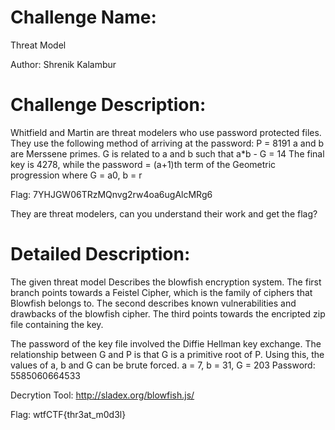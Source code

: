 # Challenge Name:
Threat Model

Author: Shrenik Kalambur

# Challenge Description:

Whitfield and Martin are threat modelers who use password protected files. They use the following method of arriving at the password:
P = 8191
a and b are Merssene primes. 
G is related to a and b such that a*b - G = 14
The final key is 4278, while the password = (a+1)th term of the Geometric progression where G = a0, b = r

Flag:
7YHJGW06TRzMQnvg2rw4oa6ugAlcMRg6

They are threat modelers, can you understand their work and get the flag?

# Detailed Description:

The given threat model Describes the blowfish encryption system. The first branch points towards a Feistel Cipher, which is the family of ciphers that Blowfish belongs to. The second describes known vulnerabilities and drawbacks of the blowfish cipher. The third points towards the encripted zip file containing the key.


The password of the key file involved the Diffie Hellman key exchange. The relationship between G and P is that G is a primitive root of P. Using this, the values of a, b and G can be brute forced.
a = 7, b = 31, G = 203
Password: 5585060664533

Decrytion Tool: http://sladex.org/blowfish.js/

Flag: wtfCTF{thr3at_m0d3l}
